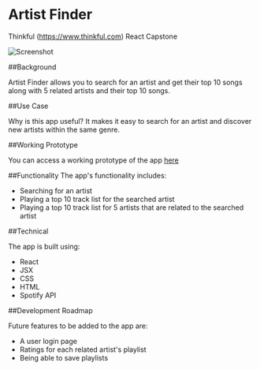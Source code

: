 # Artist Finder
Thinkful (https://www.thinkful.com) React Capstone

![Screenshot](https://snag.gy/aRZLU1.jpg)

##Background

Artist Finder allows you to search for an artist and get their top 10 songs along with 5 related artists and their top 10 songs.

##Use Case

Why is this app useful? It makes it easy to search for an artist and discover new artists within the same genre.

##Working Prototype

You can access a working prototype of the app [here](https://aungureanu614.github.io/#/)


##Functionality
The app's functionality includes:

* Searching for an artist
* Playing a top 10 track list for the searched artist
* Playing a top 10 track list for 5 artists that are related to the searched artist

##Technical

The app is built using:

* React
* JSX
* CSS
* HTML
* Spotify API

##Development Roadmap

Future features to be added to the app are:

* A user login page
* Ratings for each related artist's playlist
* Being able to save playlists


